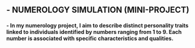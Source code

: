 ## - NUMEROLOGY SIMULATION (MINI-PROJECT)

#### - In my numerology project, I aim to describe distinct personality traits linked to individuals identified by numbers ranging from 1 to 9. Each number is associated with specific characteristics and qualities.
